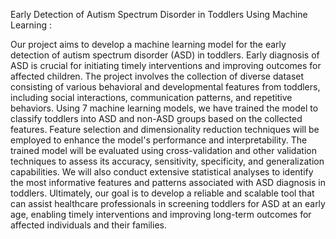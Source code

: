 Early Detection of Autism Spectrum Disorder in Toddlers Using Machine Learning :

Our project aims to develop a machine learning model for the early detection of autism spectrum disorder (ASD) in toddlers.
Early diagnosis of ASD is crucial for initiating timely interventions and improving outcomes for affected children.
The project involves the collection of diverse dataset consisting of various behavioral and developmental features from toddlers, including social interactions, communication patterns, and repetitive behaviors.
Using 7 machine learning models, we have trained the model to classify toddlers into ASD and non-ASD groups based on the collected features.
Feature selection and dimensionality reduction techniques will be employed to enhance the model's performance and interpretability.
The trained model will be evaluated using cross-validation and other validation techniques to assess its accuracy, sensitivity, specificity, and generalization capabilities.
We will also conduct extensive statistical analyses to identify the most informative features and patterns associated with ASD diagnosis in toddlers.
Ultimately, our goal is to develop a reliable and scalable tool that can assist healthcare professionals in screening toddlers for ASD at an early age, enabling timely interventions and improving long-term outcomes for affected individuals and their families.
